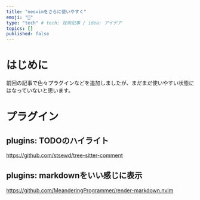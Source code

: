 ```yaml
---
title: "neovimをさらに使いやすく"
emoji: "📘"
type: "tech" # tech: 技術記事 / idea: アイデア
topics: []
published: false
---
```


# はじめに

前回の記事で色々プラグインなどを追加しましたが、まだまだ使いやすい状態にはなっていないと思います。

# プラグイン

## plugins: TODOのハイライト

https://github.com/stsewd/tree-sitter-comment

## plugins: markdownをいい感じに表示

https://github.com/MeanderingProgrammer/render-markdown.nvim





